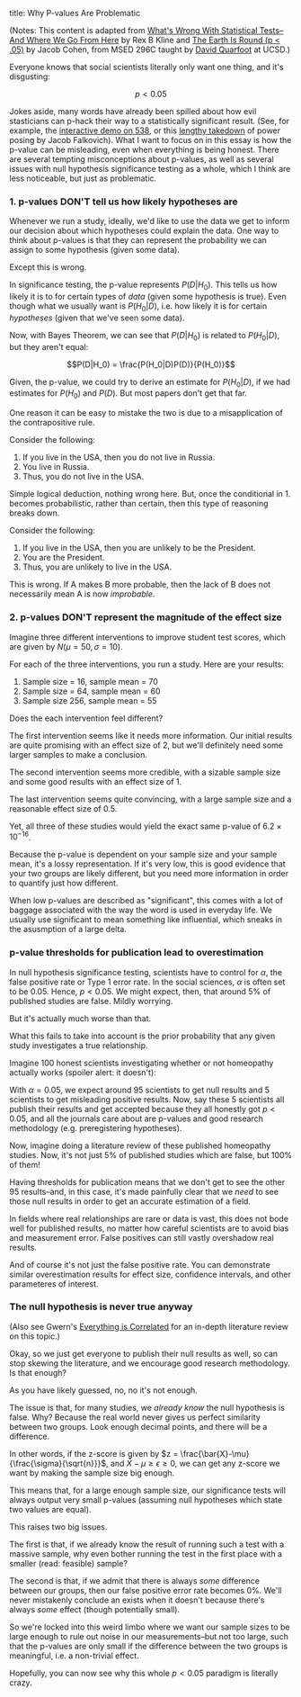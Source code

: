 title: Why P-values Are Problematic

<link rel="stylesheet" href="https://cdn.jsdelivr.net/npm/katex@0.11.0/dist/katex.min.css" integrity="sha384-BdGj8xC2eZkQaxoQ8nSLefg4AV4/AwB3Fj+8SUSo7pnKP6Eoy18liIKTPn9oBYNG" crossorigin="anonymous">

<script defer src="https://cdn.jsdelivr.net/npm/katex@0.11.0/dist/katex.min.js" integrity="sha384-JiKN5O8x9Hhs/UE5cT5AAJqieYlOZbGT3CHws/y97o3ty4R7/O5poG9F3JoiOYw1" crossorigin="anonymous"></script>
<script defer src="https://cdn.jsdelivr.net/npm/katex@0.11.0/dist/contrib/auto-render.min.js" integrity="sha384-kWPLUVMOks5AQFrykwIup5lo0m3iMkkHrD0uJ4H5cjeGihAutqP0yW0J6dpFiVkI" crossorigin="anonymous"
    onload="renderMathInElement(document.body);"></script>

(Notes: This content is adapted from [What's Wrong With Statistical Tests– And Where We Go From Here](docs/whats-wrong-kline.pdf) by Rex B Kline and [The Earth Is Round (p < .05)](docs/earth-round-cohen.pdf) by Jacob Cohen, from MSED 296C taught by [David Quarfoot](http://www.math.ucsd.edu/~dquarfoot/) at UCSD.)

Everyone knows that social scientists literally only want one thing, and it's disgusting:

$$p < 0.05$$

Jokes aside, many words have already been spilled about how evil stasticians can p-hack their way to a statistically significant result. (See, for example, the [interactive demo on 538](https://projects.fivethirtyeight.com/p-hacking/), or this [lengthy takedown](https://putanumonit.com/2016/04/17/022-power_skeptic/) of power posing by Jacob Falkovich). What I want to focus on in this essay is how the p-value can be misleading, even when everything is being honest. There are several tempting misconceptions about p-values, as well as several issues with null hypothesis significance testing as a whole, which I think are less noticeable, but just as problematic.

### 1. p-values DON'T tell us how likely hypotheses are

Whenever we run a study, ideally, we'd like to use the data we get to inform our decision about which hypotheses could explain the data. One way to think about p-values is that they can represent the probability we can assign to some hypothesis (given some data).

Except this is wrong.

In significance testing, the p-value represents $P(D|H_0)$. This tells us how likely it is to for certain types of *data* (given some hypothesis is true). Even though what we usually want is $P(H_0|D)$, i.e. how likely it is for certain *hypotheses* (given that we've seen some data).

Now, with Bayes Theorem, we can see that $P(D|H_0)$ is related to $P(H_0|D)$, but they aren't equal:

$$P(D|H_0) = \frac{P(H_0|D)P(D)}{P(H_0)}$$

Given, the p-value, we could try to derive an estimate for $P(H_0|D)$, if we had estimates for $P(H_0)$ and $P(D)$. But most papers don't get that far. 

One reason it can be easy to mistake the two is due to a misapplication of the contrapositive rule. 

Consider the following:

1. If you live in the USA, then you do not live in Russia.
2. You live in Russia.
3. Thus, you do not live in the USA.

Simple logical deduction, nothing wrong here. But, once the conditional in 1. becomes probabilistic, rather than certain, then this type of reasoning breaks down.

Consider the following:

1. If you live in the USA, then you are unlikely to be the President.
2. You are the President.
3. Thus, you are unlikely to live in the USA.

This is wrong. If A makes B more probable, then the lack of B does not necessarily mean A is now *improbable*.

### 2. p-values DON'T represent the magnitude of the effect size

Imagine three different interventions to improve student test scores, which are given by $N(\mu = 50, \sigma = 10)$.

For each of the three interventions, you run a study. Here are your results:

1. Sample size = 16, sample mean = 70
2. Sample size = 64, sample mean = 60
3. Sample size 256, sample mean = 55

Does the each intervention feel different?

The first intervention seems like it needs more information. Our initial results are quite promising with an effect size of 2, but we'll definitely need some larger samples to make a conclusion. 

The second intervention seems more credible, with a sizable sample size and some good results with an effect size of 1.

The last intervention seems quite convincing, with a large sample size and a reasonable effect size of 0.5.

Yet, all three of these studies would yield the exact same p-value of $6.2 \times 10^{-16}$.

Because the p-value is dependent on your sample size and your sample mean, it's a lossy representation. If it's very low, this is good evidence that your two groups are likely different, but you need more information in order to quantify just how different.

When low p-values are described as "significant", this comes with a lot of baggage associated with the way the word is used in everyday life. We usually use significant to mean something like influential, which sneaks in the asusmption of a large delta.

### p-value thresholds for publication lead to overestimation

In null hypothesis significance testing, scientists have to control for $\alpha$, the false positive rate or Type 1 error rate. In the social sciences, $\alpha$ is often set to be 0.05. Hence, $p < 0.05$. We might expect, then, that around 5% of published studies are false. Mildly worrying.

But it's actually much worse than that.

What this fails to take into account is the prior probability that any given study investigates a true relationship.

Imagine 100 honest scientists investigating whether or not homeopathy actually works (spoiler alert: it doesn't):

With $\alpha = 0.05$, we expect around 95 scientists to get null results and 5 scientists to get misleading positive results. Now, say these 5 scientists all publish their results and get accepted because they all honestly got $p < 0.05$, and all the journals care about are p-values and good research methodology (e.g. preregistering hypotheses).

Now, imagine doing a literature review of these published homeopathy studies. Now, it's not just 5% of published studies which are false, but 100% of them!

Having thresholds for publication means that we don't get to see the other 95 results–and, in this case, it's made painfully clear that we *need* to see those null results in order to get an accurate estimation of a field. 

In fields where real relationships are rare or data is vast, this does not bode well for published results, no matter how careful scientists are to avoid bias and measurement error. False positives can still vastly overshadow real results.

And of course it's not just the false positive rate. You can demonstrate similar overestimation results for effect size, confidence intervals, and other parameteres of interest.

### The null hypothesis is never true anyway

(Also see Gwern's [Everything is Correlated](https://www.gwern.net/Everything) for an in-depth literature review on this topic.)

Okay, so we just get everyone to publish their null results as well, so can stop skewing the literature, and we encourage good research methodology. Is that enough?

As you have likely guessed, no, no it's not enough.

The issue is that, for many studies, we *already know* the null hypothesis is false. Why? Because the real world never gives us perfect similarity between two groups. Look enough decimal points, and there will be a difference. 

In other words, if the z-score is given by $z = \frac{\bar{X}-\mu}{\frac{\sigma}{\sqrt{n}}}$, and $\bar{X}-\mu \ge \epsilon \ge 0$, we can get any z-score we want by making the sample size big enough.

This means that, for a large enough sample size, our significance tests will always output very small p-values (assuming null hypotheses which state two values are equal).

This raises two big issues.

The first is that, if we already know the result of running such a test with a massive sample, why even bother running the test in the first place with a smaller (read: feasible) sample? 

The second is that, if we admit that there is always *some* difference between our groups, then our false positive error rate becomes 0%. We'll never mistakenly conclude an exists when it doesn't because there's always *some* effect (though potentially small).

So we're locked into this weird limbo where we want our sample sizes to be large enough to rule out noise in our measurements–but not too large, such that the p-values are only small if the difference between the two groups is meaningful, i.e. a non-trivial effect.



Hopefully, you can now see why this whole $p < 0.05$ paradigm is literally crazy.
